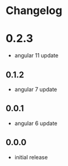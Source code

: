 # Changelog

# 0.2.3
- angular 11 update

## 0.1.2
- angular 7 update

## 0.0.1
- angular 6 update

## 0.0.0
- initial release